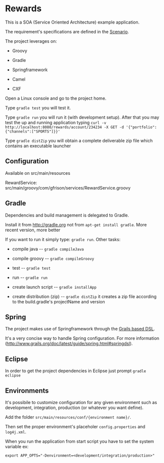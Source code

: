 Rewards
=========

This is a SOA (Service Oriented Architecture) example application.

The requirement's specifications are defined in the [Scenario](https://github.com/gfrison/rewards/wiki).

The project leverages on:

* Groovy

* Gradle

* Springframework

* Camel

* CXF

Open a Linux console and go to the project home.

Type `gradle test` you will test it.

Type `gradle run` you will run it (with development setup). 
After that you may test the up and running application typing
`curl -v http://localhost:8080/rewards/account/234234 -X GET -d '{"portfolio":{"channels":["SPORTS"]}}'` 

Type `gradle distZip` you will obtain a complete deliverable zip file which contains an executable launcher

Configuration
-------------

Available on src/main/resources

RewardService: src/main/groovy/com/gfrison/services/RewardService.groovy 


Gradle
------

Dependencies and build management is delegated to Gradle.

Install it from http://gradle.org not from `apt-get install gradle`. More recent version, more better  

If you want to run it simply type: `gradle run`. Other tasks:

* compile java -- `gradle compileJava` 

* compile groovy -- `gradle compileGroovy` 

* test -- `gradle test` 

* run -- `gradle run`

* create launch script  -- `gradle installApp`

* create distribution (zip)   -- `gradle distZip` it creates a zip file according to the build.gradle's projectName and version


Spring
------

The project makes use of Springframework through the [Grails based DSL](https://github.com/gfrison/rewards/blob/master/src/main/resources/conf/beans.groovy).

It's a very concise way to handle Spring configuration. For more information (http://www.grails.org/doc/latest/guide/spring.html#springdsl).

  
Eclipse
-------

In order to get the project dependencies in Eclipse just prompt `gradle eclipse` 


Environments
------------

It's possibile to customize configuration for any given environment such as development, integration, 
production (or whatever you want define).

Add the folder `src/main/resources/conf/{environment name}/`.

Then set the proper environment's placeholer `config.properties` and `log4j.xml`.

When you run the application from start script you have to set the system variable ex:

`export APP_OPTS="-Denvironment=<development/integration/production>"`






